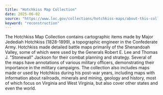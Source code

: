 ```yaml
---
title: "Hotchkiss Map Collection"
date: 2025-06-02
source: "https://www.loc.gov/collections/hotchkiss-maps/about-this-collection/"
keyword: "reconstruction"
---
```


The Hotchkiss Map Collection contains cartographic items made by Major Jedediah Hotchkiss (1828-1899), a topographic engineer in the Confederate Army. Hotchkiss made detailed battle maps primarily of the Shenandoah Valley, some of which were used by the Generals Robert E. Lee and Thomas J. "Stonewall" Jackson for their combat planning and strategy. Several of the maps have annotations of various military officers, demonstrating their importance in the military campaigns. The collection also includes maps made or used by Hotchkiss during his post-war years, including maps with information about railroads, minerals and mining, geology and history, most of which focus on Virginia and West Virginia, but also cover other states and even the world.

